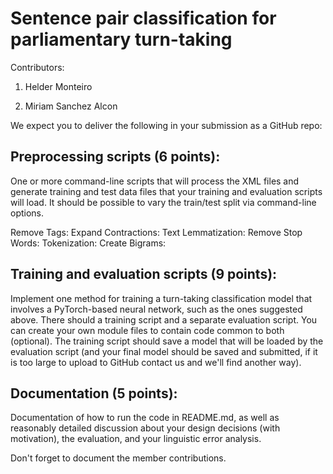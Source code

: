 # Sentence pair classification for parliamentary turn-taking

Contributors:

1. Helder Monteiro

2. Miriam Sanchez Alcon



We expect you to deliver the following in your submission as a GitHub repo:

## Preprocessing scripts (6 points): 
One or more command-line scripts that will process the XML files and generate training and test data files that your training and evaluation scripts will load. It should be possible to vary the train/test split via command-line options.

Remove Tags: 
Expand Contractions: 
Text Lemmatization: 
Remove Stop Words: 
Tokenization: 
Create Bigrams:

## Training and evaluation scripts (9 points): 
Implement one method for training a turn-taking classification model that involves a PyTorch-based neural network, such as the ones suggested above. There should a training script and a separate evaluation script.  You can create your own module files to contain code common to both (optional).  The training script should save a model that will be loaded by the evaluation script (and your final model should be saved and submitted, if it is too large to upload to GitHub contact us and we'll find another way).

## Documentation (5 points): 
Documentation of how to run the code in README.md, as well as reasonably detailed discussion about your design decisions (with motivation), the evaluation, and your linguistic error analysis.

Don't forget to document the member contributions.
